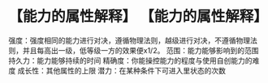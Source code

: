 # 【能力的属性解释】 【能力的属性解释】
强度：强度相同的能力进行对决，遵循物理法则，越级进行对决，不遵循物理法则，并且每高出一级，低等级一方的效果便x1/2。
范围：能力能够影响到的范围
持久力：能力能够持续的时间
精确度：你能操控能力的程度与使用自创能力的难度
成长性：其他属性的上限
潜力：在某种条件下可进入里状态的次数